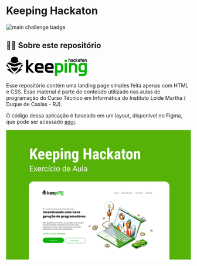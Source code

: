 # Keeping Hackaton

![main challenge badge](https://img.shields.io/badge/Task%20difficulty-Easy-%238257e6?style=flat-square)

## 👨‍💻 Sobre este repositório

![Keeping Logo](./img/logo.png)

Esse repositório contém uma landing page simples feita apenas com HTML e CSS. Esse material é parte do conteúdo utilizado nas aulas de programação do Curso Técnico em Informática do Instituto Loide Martha ( Duque de Caxias - RJ). 

O código dessa aplicação é baseado em um layout, disponível no Figma, que pode ser acessado [aqui](https://www.figma.com/file/H6AIWVlC7j1qaHc9OlUg1l/Loide-Martha---Exerc%C3%ADcio---Keeping-Hackaton?node-id=0%3A1).

![Capa Figma](./img/Capa-figma.png)